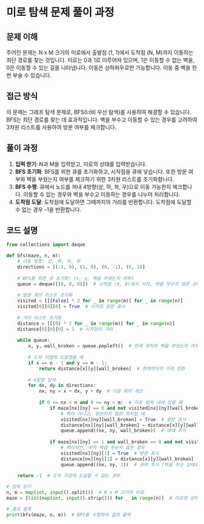 # 미로 탐색 문제 풀이 과정

## 문제 이해

주어진 문제는 N x M 크기의 미로에서 출발점 (1, 1)에서 도착점 (N, M)까지 이동하는 최단 경로를 찾는 것입니다. 미로는 0과 1로 이루어져 있으며, 1은 이동할 수 없는 벽을, 0은 이동할 수 있는 길을 나타냅니다. 이동은 상하좌우로만 가능합니다. 이동 중 벽을 한 번 부술 수 있습니다.

## 접근 방식

이 문제는 그래프 탐색 문제로, BFS(너비 우선 탐색)를 사용하여 해결할 수 있습니다. BFS는 최단 경로를 찾는 데 효과적입니다. 벽을 부수고 이동할 수 있는 경우를 고려하여 3차원 리스트를 사용하여 방문 여부를 체크합니다.

## 풀이 과정

1. **입력 받기**: N과 M을 입력받고, 미로의 상태를 입력받습니다.
2. **BFS 초기화**: BFS를 위한 큐를 초기화하고, 시작점을 큐에 넣습니다. 또한 방문 여부와 벽을 부쉈는지 여부를 체크하기 위한 3차원 리스트를 초기화합니다.
3. **BFS 수행**: 큐에서 노드를 꺼내 4방향(상, 하, 좌, 우)으로 이동 가능한지 체크합니다. 이동할 수 있는 경우와 벽을 부수고 이동하는 경우를 나누어 처리합니다.
4. **도착점 도달**: 도착점에 도달하면 그때까지의 거리를 반환합니다. 도착점에 도달할 수 없는 경우 -1을 반환합니다.

## 코드 설명

```python
from collections import deque

def bfs(maze, n, m):
    # 이동 방향: 상, 하, 좌, 우
    directions = [(-1, 0), (1, 0), (0, -1), (0, 1)]
    
    # BFS를 위한 큐 초기화: (x, y, 벽을 부쉈는지 여부)
    queue = deque([(0, 0, 0)])  # 시작점 (0, 0)에서 시작, 벽을 부수지 않은 상태 (0)
    
    # 방문 체크 리스트 초기화
    visited = [[[False] * 2 for _ in range(m)] for _ in range(n)]
    visited[0][0][0] = True  # 시작점 방문 표시
    
    # 거리 리스트 초기화
    distance = [[[0] * 2 for _ in range(m)] for _ in range(n)]
    distance[0][0][0] = 1  # 시작점의 거리
    
    while queue:
        x, y, wall_broken = queue.popleft()  # 현재 위치와 벽을 부쉈는지 여부를 큐에서 꺼냄
        
        # 도착 지점에 도달했을 때
        if x == n - 1 and y == m - 1:
            return distance[x][y][wall_broken]  # 현재까지의 거리 반환
        
        # 4방향 탐색
        for dx, dy in directions:
            nx, ny = x + dx, y + dy  # 다음 위치 계산
            
            if 0 <= nx < n and 0 <= ny < m:  # 미로 범위 내에 있을 때
                if maze[nx][ny] == 0 and not visited[nx][ny][wall_broken]:
                    # 벽이 아니고, 방문하지 않은 위치일 때
                    visited[nx][ny][wall_broken] = True  # 방문 표시
                    distance[nx][ny][wall_broken] = distance[x][y][wall_broken] + 1  # 거리 업데이트
                    queue.append((nx, ny, wall_broken))  # 큐에 추가
                
                if maze[nx][ny] == 1 and wall_broken == 0 and not visited[nx][ny][1]:
                    # 벽이지만, 아직 벽을 부수지 않은 경우
                    visited[nx][ny][1] = True  # 방문 표시
                    distance[nx][ny][1] = distance[x][y][wall_broken] + 1  # 거리 업데이트
                    queue.append((nx, ny, 1))  # 큐에 추가 (벽을 부순 상태로)
    
    return -1  # 도착 지점에 도달할 수 없는 경우

# 입력 받기
n, m = map(int, input().split())  # N x M 크기의 미로
maze = [list(map(int, input().strip())) for _ in range(n)]  # 미로의 상태

# 결과 출력
print(bfs(maze, n, m))  # BFS를 수행하여 결과 출력
```